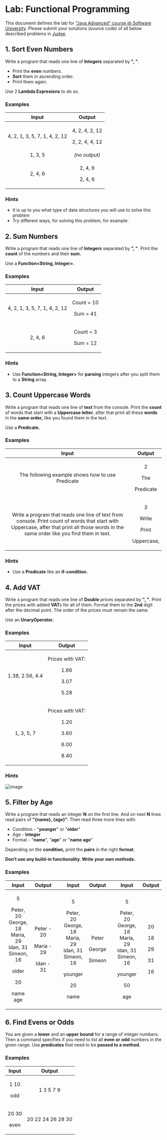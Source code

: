 ﻿
# **Lab: Functional Programming**
This document defines the lab for ["Java Advanced" course @ Software University](https://softuni.bg/modules/59/java-advanced). Please submit your solutions (source code) of all below described problems in [Judge](https://judge.softuni.bg/Contests/1513/Functional-Programming-Lab).
## 1. **Sort Even Numbers**
Write a program that reads one line of **Integers** separated by **", "**. 

- Print the **even** numbers.
- **Sort** them in ascending order. 
- Print them again.

Use 2 **Lambda Expresions** to do so.
### **Examples**


|**Input**|**Output**|
| :-: | :-: |
|4, 2, 1, 3, 5, 7, 1, 4, 2, 12|<p>4, 2, 4, 2, 12</p><p>2, 2, 4, 4, 12</p>|
|1, 3, 5|*(no output)*|
|2, 4, 6|<p>2, 4, 6</p><p>2, 4, 6</p>|

### **Hints**

- It is up to you what type of data structures you will use to solve this problem
-  Try different ways, for solving this problem, for example:  

## 2. **Sum Numbers**

Write a program that reads one line of **Integers** separated by **", "**. Print the **count** of the numbers and their **sum.**

Use a **Function<String, Integer>.**	
### **Examples**

|**Input**|**Output**|
| :-: | :-: |
|4, 2, 1, 3, 5, 7, 1, 4, 2, 12|<p>Count = 10</p><p>Sum = 41</p>|
|2, 4, 6|<p>Count = 3</p><p>Sum = 12</p>|
### **Hints**

- Use **Function<String, Integer>** for **parsing** integers after you split them to a **String** array.

  

## 3. **Count Uppercase Words**

Write a program that reads one line of **text** from the console. Print the **count** of words that start with a **Uppercase letter**, after that print all these **words** in the **same order,** like you found them in the text.

Use a **Predicate<String>.**
### **Examples**

|**Input**|**Output**|
| :-: | :-: |
|The following example shows how to use Predicate|<p>2</p><p>The</p><p>Predicate</p>|
|Write a program that reads one line of text from console. Print count of words that start with Uppercase, after that print all those words in the same order like you find them in text.|<p>3</p><p>Write</p><p>Print</p><p>Uppercase,</p>|
### **Hints**

- Use a **Predicate<String>** like an **if-condition.**

## 4. **Add VAT**

Write a program that reads one line of **Double** prices separated by **", "**. Print the prices with added **VAT**s for all of them. Format them to the **2nd** digit after the decimal point. The order of the prices must remain the same.

Use an **UnaryOperator<Double>.**
### **Examples**

|**Input**|**Output**|
| :-: | :-: |
|1.38, 2.56, 4.4|<p>Prices with VAT:</p><p>1.66</p><p>3.07</p><p>5.28</p>|
|1, 3, 5, 7|<p>Prices with VAT:</p><p>1.20</p><p>3.60</p><p>6.00</p><p>8.40</p>|

### **Hints**

![image](https://user-images.githubusercontent.com/67644402/146786276-8185b7b4-ee81-4160-b4be-1cb465a96b57.png)

## 5. **Filter by Age**

Write a program that reads an integer **N** on the first line. And on next **N** lines read pairs of **"{name}, {age}".** Then read three more lines with:

- Condition - "**younger**" or "**older**"
- Age - **Integer**
- Format - "**name**", "**age**" or "**name age**"

Depending on the **condition,** print the **pairs** in the right **format**.

**Don’t use any build-in functionality. Write your own methods.**
### **Examples**
  

|**Input**|**Output**||**Input**|**Output**||**Input**|**Output**|
| :-: | :-: | :-: | :-: | :-: | :-: | :-: | :-: |
|<p>5</p><p>Peter, 20<br>George, 18<br>Maria, 29<br>Idan, 31<br>Simeon, 16</p><p>older</p><p>20</p><p>name age</p>|<p>Peter - 20</p><p>Maria - 29</p><p>Idan - 31</p>||<p>5</p><p>Peter, 20<br>George, 18<br>Maria, 29<br>Idan, 31<br>Simeon, 16</p><p>younger</p><p>20</p><p>name</p>|<p>Peter</p><p>George</p><p>Simeon</p>||<p>5</p><p>Peter, 20<br>George, 18<br>Maria, 29<br>Idan, 31<br>Simeon, 16</p><p>younger</p><p>50</p><p>age</p>|<p>20</p><p>18</p><p>29</p><p>31</p><p>16</p>|

## 6. **Find Evens or Odds**

You are given a **lower** and an **upper** **bound** for a range of integer numbers. Then a command specifies if you need to list all **even** **or** **odd** numbers in the given range. Use **predicates** that need to be **passed to a method.**

### **Examples**

|**Input**|**Output**|
| :-: | :-: |
|<p>1 10</p><p>odd</p>|1 3 5 7 9|
|<p>20 30</p><p>even</p>|20 22 24 26 28 30|





